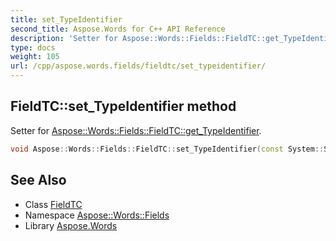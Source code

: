 ```yaml
---
title: set_TypeIdentifier
second_title: Aspose.Words for C++ API Reference
description: 'Setter for Aspose::Words::Fields::FieldTC::get_TypeIdentifier.'
type: docs
weight: 105
url: /cpp/aspose.words.fields/fieldtc/set_typeidentifier/
---
```

## FieldTC::set_TypeIdentifier method


Setter for [Aspose::Words::Fields::FieldTC::get_TypeIdentifier](../get_typeidentifier/).

```cpp
void Aspose::Words::Fields::FieldTC::set_TypeIdentifier(const System::String &value)
```

## See Also

* Class [FieldTC](../)
* Namespace [Aspose::Words::Fields](../../)
* Library [Aspose.Words](../../../)
